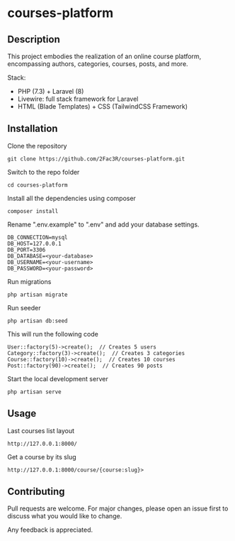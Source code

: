 # courses-platform
## Description

This project embodies the realization of an online course platform, encompassing authors, categories, courses, posts, and more.

Stack:

* PHP (7.3) + Laravel (8)
* Livewire: full stack framework for Laravel
* HTML (Blade Templates) + CSS (TailwindCSS Framework)

## Installation

Clone the repository

    git clone https://github.com/2Fac3R/courses-platform.git

Switch to the repo folder

    cd courses-platform

Install all the dependencies using composer

    composer install

Rename ".env.example" to ".env" and add your database settings.
    
    DB_CONNECTION=mysql
    DB_HOST=127.0.0.1
    DB_PORT=3306
    DB_DATABASE=<your-database>
    DB_USERNAME=<your-username>
    DB_PASSWORD=<your-password>

Run migrations

    php artisan migrate

Run seeder

    php artisan db:seed

This will run the following code

    User::factory(5)->create();  // Creates 5 users
    Category::factory(3)->create();  // Creates 3 categories 
    Course::factory(10)->create();  // Creates 10 courses
    Post::factory(90)->create();  // Creates 90 posts

Start the local development server

    php artisan serve

## Usage
    
Last courses list layout

    http://127.0.0.1:8000/

Get a course by its slug

    http://127.0.0.1:8000/course/{course:slug}>
  

## Contributing
Pull requests are welcome. For major changes, please open an issue first to discuss what you would like to change.

Any feedback is appreciated.
